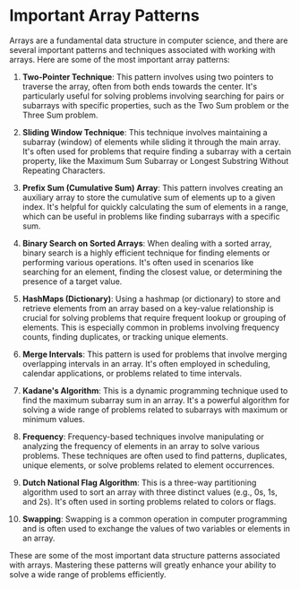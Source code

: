 # Important Array Patterns

Arrays are a fundamental data structure in computer science, and there are several important patterns and techniques associated with working with arrays. Here are some of the most important array patterns:

1. **Two-Pointer Technique**: This pattern involves using two pointers to traverse the array, often from both ends towards the center. It's particularly useful for solving problems involving searching for pairs or subarrays with specific properties, such as the Two Sum problem or the Three Sum problem.

2. **Sliding Window Technique**: This technique involves maintaining a subarray (window) of elements while sliding it through the main array. It's often used for problems that require finding a subarray with a certain property, like the Maximum Sum Subarray or Longest Substring Without Repeating Characters.

3. **Prefix Sum (Cumulative Sum) Array**: This pattern involves creating an auxiliary array to store the cumulative sum of elements up to a given index. It's helpful for quickly calculating the sum of elements in a range, which can be useful in problems like finding subarrays with a specific sum.

4. **Binary Search on Sorted Arrays**: When dealing with a sorted array, binary search is a highly efficient technique for finding elements or performing various operations. It's often used in scenarios like searching for an element, finding the closest value, or determining the presence of a target value.

5. **HashMaps (Dictionary)**: Using a hashmap (or dictionary) to store and retrieve elements from an array based on a key-value relationship is crucial for solving problems that require frequent lookup or grouping of elements. This is especially common in problems involving frequency counts, finding duplicates, or tracking unique elements.

6. **Merge Intervals**: This pattern is used for problems that involve merging overlapping intervals in an array. It's often employed in scheduling, calendar applications, or problems related to time intervals.

7. **Kadane's Algorithm**: This is a dynamic programming technique used to find the maximum subarray sum in an array. It's a powerful algorithm for solving a wide range of problems related to subarrays with maximum or minimum values.

8. **Frequency**: Frequency-based techniques involve manipulating or analyzing the frequency of elements in an array to solve various problems. These techniques are often used to find patterns, duplicates, unique elements, or solve problems related to element occurrences.

9. **Dutch National Flag Algorithm**: This is a three-way partitioning algorithm used to sort an array with three distinct values (e.g., 0s, 1s, and 2s). It's often used in sorting problems related to colors or flags.

10. **Swapping**: Swapping is a common operation in computer programming and is often used to exchange the values of two variables or elements in an array.

These are some of the most important data structure patterns associated with arrays. Mastering these patterns will greatly enhance your ability to solve a wide range of problems efficiently.
